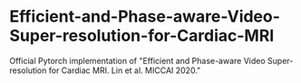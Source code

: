 # Efficient-and-Phase-aware-Video-Super-resolution-for-Cardiac-MRI
Official Pytorch implementation of "Efficient and Phase-aware Video Super-resolution for Cardiac MRI. Lin et al. MICCAI 2020."
